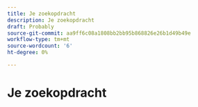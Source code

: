 ```yaml
---
title: Je zoekopdracht
description: Je zoekopdracht
draft: Probably
source-git-commit: aa9ff6c08a1808bb2bb95b868826e26b1d49b49e
workflow-type: tm+mt
source-wordcount: '6'
ht-degree: 0%

---
```


# Je zoekopdracht

<!--
for `````` returned `````` result(s). {#results-heading}

[Previous](#) [Next](#) 
-->

